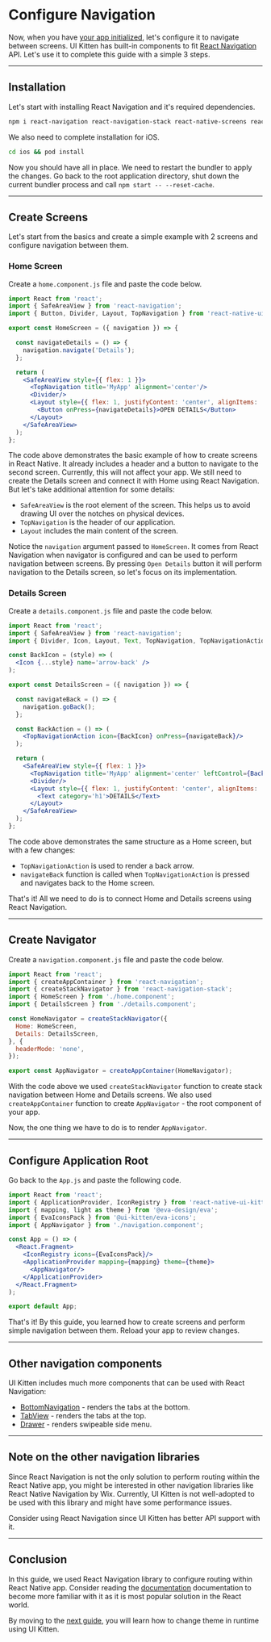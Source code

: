 # Configure Navigation

Now, when you have [your app initialized](docs/getting-started), let's configure it to navigate between screens. UI Kitten has built-in components to fit <a href="https://reactnavigation.org" target="_blank">React Navigation</a> API. Let's use it to complete this guide with a simple 3 steps.

<hr>

## Installation

Let's start with installing React Navigation and it's required dependencies.

 ```bash
npm i react-navigation react-navigation-stack react-native-screens react-native-gesture-handler react-native-reanimated
```

We also need to complete installation for iOS.

```bash
cd ios && pod install
```

Now you should have all in place. We need to restart the bundler to apply the changes.
Go back to the root application directory, shut down the current bundler process and call `npm start -- --reset-cache`.

<hr>

## Create Screens

Let's start from the basics and create a simple example with 2 screens and configure navigation between them.

### Home Screen

Create a `home.component.js` file and paste the code below.

```jsx
import React from 'react';
import { SafeAreaView } from 'react-navigation';
import { Button, Divider, Layout, TopNavigation } from 'react-native-ui-kitten';

export const HomeScreen = ({ navigation }) => {

  const navigateDetails = () => {
    navigation.navigate('Details');
  };

  return (
    <SafeAreaView style={{ flex: 1 }}>
      <TopNavigation title='MyApp' alignment='center'/>
      <Divider/>
      <Layout style={{ flex: 1, justifyContent: 'center', alignItems: 'center' }}>
        <Button onPress={navigateDetails}>OPEN DETAILS</Button>
      </Layout>
    </SafeAreaView>
  );
};
```

The code above demonstrates the basic example of how to create screens in React Native. It already includes a header and a button to navigate to the second screen. Currently, this will not affect your app. We still need to create the Details screen and connect it with Home using React Navigation. But let's take additional attention for some details:

- `SafeAreaView` is the root element of the screen. This helps us to avoid drawing UI over the notches on physical devices.
- `TopNavigation` is the header of our application.
- `Layout` includes the main content of the screen.

Notice the `navigation` argument passed to `HomeScreen`. It comes from React Navigation when navigator is configured and can be used to perform navigation between screens. By pressing `Open Details` button it will perform navigation to the Details screen, so let's focus on its implementation.

### Details Screen

Create a `details.component.js` file and paste the code below.

```jsx
import React from 'react';
import { SafeAreaView } from 'react-navigation';
import { Divider, Icon, Layout, Text, TopNavigation, TopNavigationAction } from 'react-native-ui-kitten';

const BackIcon = (style) => (
  <Icon {...style} name='arrow-back' />
);

export const DetailsScreen = ({ navigation }) => {

  const navigateBack = () => {
    navigation.goBack();
  };

  const BackAction = () => (
    <TopNavigationAction icon={BackIcon} onPress={navigateBack}/>
  );

  return (
    <SafeAreaView style={{ flex: 1 }}>
      <TopNavigation title='MyApp' alignment='center' leftControl={BackAction()}/>
      <Divider/>
      <Layout style={{ flex: 1, justifyContent: 'center', alignItems: 'center' }}>
        <Text category='h1'>DETAILS</Text>
      </Layout>
    </SafeAreaView>
  );
};
```

The code above demonstrates the same structure as a Home screen, but with a few changes:

- `TopNavigationAction` is used to render a back arrow.
- `navigateBack` function is called when `TopNavigationAction` is pressed and navigates back to the Home screen.

That's it! All we need to do is to connect Home and Details screens using React Navigation.

<hr>

## Create Navigator

Create a `navigation.component.js` file and paste the code below.

```js
import React from 'react';
import { createAppContainer } from 'react-navigation';
import { createStackNavigator } from 'react-navigation-stack';
import { HomeScreen } from './home.component';
import { DetailsScreen } from './details.component';

const HomeNavigator = createStackNavigator({
  Home: HomeScreen,
  Details: DetailsScreen,
}, {
  headerMode: 'none',
});

export const AppNavigator = createAppContainer(HomeNavigator);
```

With the code above we used `createStackNavigator` function to create stack navigation between Home and Details screens.
We also used `createAppContainer` function to create `AppNavigator` - the root component of your app. 

Now, the one thing we have to do is to render `AppNavigator`.

<hr>

## Configure Application Root

Go back to the `App.js` and paste the following code.

```jsx
import React from 'react';
import { ApplicationProvider, IconRegistry } from 'react-native-ui-kitten';
import { mapping, light as theme } from '@eva-design/eva';
import { EvaIconsPack } from '@ui-kitten/eva-icons';
import { AppNavigator } from './navigation.component';

const App = () => (
  <React.Fragment>
    <IconRegistry icons={EvaIconsPack}/>
    <ApplicationProvider mapping={mapping} theme={theme}>
      <AppNavigator/>
    </ApplicationProvider>
  </React.Fragment>
);

export default App;
```

That's it! By this guide, you learned how to create screens and perform simple navigation between them. Reload your app to review changes.

<hr>

## Other navigation components

UI Kitten includes much more components that can be used with React Navigation:

- [BottomNavigation](components/bottomnavigation) - renders the tabs at the bottom.
- [TabView](components/tabview) - renders the tabs at the top.
- [Drawer](components/drawer) - renders swipeable side menu.

<hr>

## Note on the other navigation libraries

Since React Navigation is not the only solution to perform routing within the React Native app, you might be interested
in other navigation libraries like React Native Navigation by Wix. Currently, UI Kitten is not well-adopted to be used
with this library and might have some performance issues.

Consider using React Navigation since UI Kitten has better API support with it.

<hr>

## Conclusion

In this guide, we used React Navigation library to configure routing within React Native app. Consider reading the <a href="https://reactnavigation.org/docs/en/getting-started.html" target="_blank">documentation</a> documentation to become more familiar with it as it is most popular solution in the React world.

By moving to the [next guide](guides/runtime-theming), you will learn how to change theme in runtime using UI Kitten.
